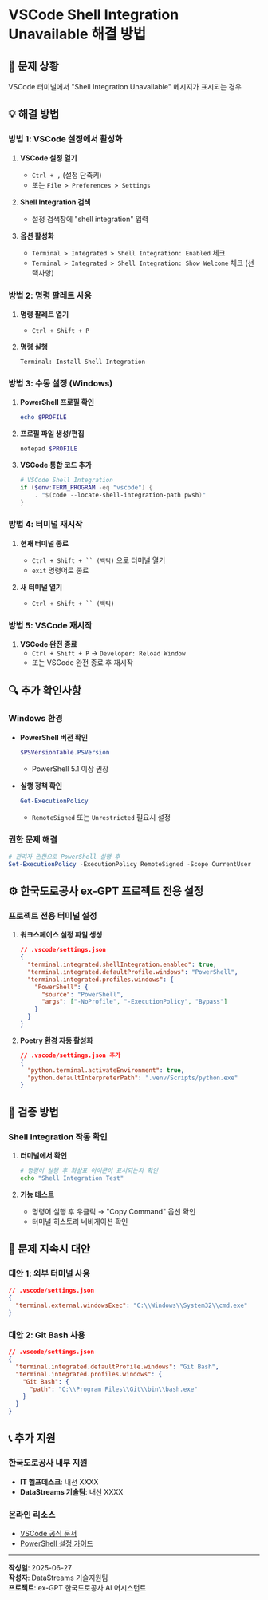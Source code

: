 # VSCode Shell Integration Unavailable 해결 방법

## 🔧 문제 상황
VSCode 터미널에서 "Shell Integration Unavailable" 메시지가 표시되는 경우

## 💡 해결 방법

### 방법 1: VSCode 설정에서 활성화
1. **VSCode 설정 열기**
   - `Ctrl + ,` (설정 단축키)
   - 또는 `File > Preferences > Settings`

2. **Shell Integration 검색**
   - 설정 검색창에 "shell integration" 입력

3. **옵션 활성화**
   - `Terminal > Integrated > Shell Integration: Enabled` 체크
   - `Terminal > Integrated > Shell Integration: Show Welcome` 체크 (선택사항)

### 방법 2: 명령 팔레트 사용
1. **명령 팔레트 열기**
   - `Ctrl + Shift + P`

2. **명령 실행**
   ```
   Terminal: Install Shell Integration
   ```

### 방법 3: 수동 설정 (Windows)
1. **PowerShell 프로필 확인**
   ```powershell
   echo $PROFILE
   ```

2. **프로필 파일 생성/편집**
   ```powershell
   notepad $PROFILE
   ```

3. **VSCode 통합 코드 추가**
   ```powershell
   # VSCode Shell Integration
   if ($env:TERM_PROGRAM -eq "vscode") {
       . "$(code --locate-shell-integration-path pwsh)"
   }
   ```

### 방법 4: 터미널 재시작
1. **현재 터미널 종료**
   - `Ctrl + Shift + `` (백틱)` 으로 터미널 열기
   - `exit` 명령어로 종료

2. **새 터미널 열기**
   - `Ctrl + Shift + `` (백틱)`

### 방법 5: VSCode 재시작
1. **VSCode 완전 종료**
   - `Ctrl + Shift + P` → `Developer: Reload Window`
   - 또는 VSCode 완전 종료 후 재시작

## 🔍 추가 확인사항

### Windows 환경
- **PowerShell 버전 확인**
  ```powershell
  $PSVersionTable.PSVersion
  ```
  - PowerShell 5.1 이상 권장

- **실행 정책 확인**
  ```powershell
  Get-ExecutionPolicy
  ```
  - `RemoteSigned` 또는 `Unrestricted` 필요시 설정

### 권한 문제 해결
```powershell
# 관리자 권한으로 PowerShell 실행 후
Set-ExecutionPolicy -ExecutionPolicy RemoteSigned -Scope CurrentUser
```

## ⚙️ 한국도로공사 ex-GPT 프로젝트 전용 설정

### 프로젝트 전용 터미널 설정
1. **워크스페이스 설정 파일 생성**
   ```json
   // .vscode/settings.json
   {
     "terminal.integrated.shellIntegration.enabled": true,
     "terminal.integrated.defaultProfile.windows": "PowerShell",
     "terminal.integrated.profiles.windows": {
       "PowerShell": {
         "source": "PowerShell",
         "args": ["-NoProfile", "-ExecutionPolicy", "Bypass"]
       }
     }
   }
   ```

2. **Poetry 환경 자동 활성화**
   ```json
   // .vscode/settings.json 추가
   {
     "python.terminal.activateEnvironment": true,
     "python.defaultInterpreterPath": ".venv/Scripts/python.exe"
   }
   ```

## 🚀 검증 방법

### Shell Integration 작동 확인
1. **터미널에서 확인**
   ```bash
   # 명령어 실행 후 화살표 아이콘이 표시되는지 확인
   echo "Shell Integration Test"
   ```

2. **기능 테스트**
   - 명령어 실행 후 우클릭 → "Copy Command" 옵션 확인
   - 터미널 히스토리 네비게이션 확인

## 🔧 문제 지속시 대안

### 대안 1: 외부 터미널 사용
```json
// .vscode/settings.json
{
  "terminal.external.windowsExec": "C:\\Windows\\System32\\cmd.exe"
}
```

### 대안 2: Git Bash 사용
```json
// .vscode/settings.json
{
  "terminal.integrated.defaultProfile.windows": "Git Bash",
  "terminal.integrated.profiles.windows": {
    "Git Bash": {
      "path": "C:\\Program Files\\Git\\bin\\bash.exe"
    }
  }
}
```

## 📞 추가 지원

### 한국도로공사 내부 지원
- **IT 헬프데스크**: 내선 XXXX
- **DataStreams 기술팀**: 내선 XXXX

### 온라인 리소스
- [VSCode 공식 문서](https://code.visualstudio.com/docs/terminal/shell-integration)
- [PowerShell 설정 가이드](https://docs.microsoft.com/powershell)

---
**작성일**: 2025-06-27  
**작성자**: DataStreams 기술지원팀  
**프로젝트**: ex-GPT 한국도로공사 AI 어시스턴트
